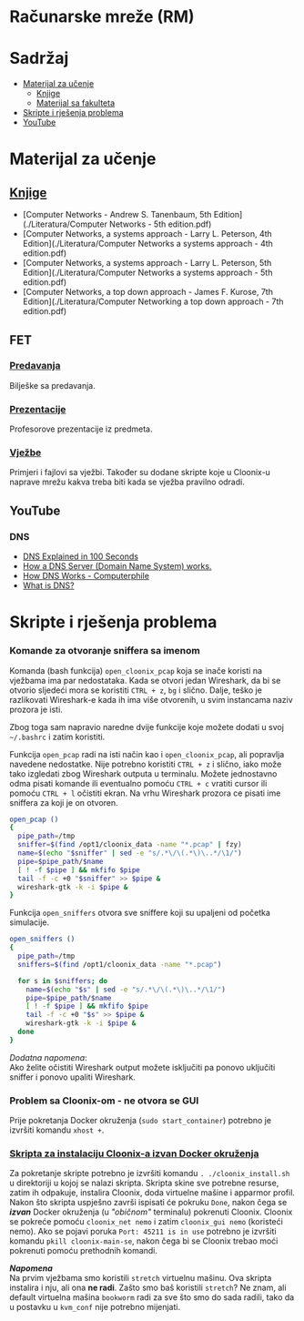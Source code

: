 # Računarske mreže (RM)

# Sadržaj
- [Materijal za učenje](#materijal-za-ucenje)
  - [Knjige](#knjige)
  - [Materijal sa fakulteta](#FET)
- [Skripte i rješenja problema](#skripte-i-rješenja-problema)
- [YouTube](#youtube)

# Materijal za učenje

## [Knjige](./Literatura/)
- [Computer Networks - Andrew S. Tanenbaum, 5th Edition](./Literatura/Computer Networks - 5th edition.pdf)
- [Computer Networks, a systems approach - Larry L. Peterson, 4th Edition](./Literatura/Computer Networks a systems approach - 4th edition.pdf)
- [Computer Networks, a systems approach - Larry L. Peterson, 5th Edition](./Literatura/Computer Networks a systems approach - 5th edition.pdf)
- [Computer Networks, a top down approach - James F. Kurose, 7th Edition](./Literatura/Computer Networking a top down approach - 7th edition.pdf)


## FET

### [**Predavanja**](./Predavanja)
Bilješke sa predavanja.

### [Prezentacije](./Prezentacije)
Profesorove prezentacije iz predmeta.

### [Vježbe](./Vjezbe)
Primjeri i fajlovi sa vježbi.
Također su dodane skripte koje u Cloonix-u naprave mrežu kakva treba biti kada se vježba pravilno odradi.


## YouTube

### DNS
- [DNS Explained in 100 Seconds](https://www.youtube.com/watch?v=UVR9lhUGAyU)
- [How a DNS Server (Domain Name System) works.](https://www.youtube.com/watch?v=mpQZVYPuDGU)
- [How DNS Works - Computerphile](https://www.youtube.com/watch?v=uOfonONtIuk)
- [What is DNS?](https://www.youtube.com/watch?v=NiQTs9DbtW4)


# Skripte i rješenja problema

### Komande za otvoranje sniffera sa imenom
Komanda (bash funkcija) `open_cloonix_pcap` koja se inače koristi na vježbama ima par nedostataka.
Kada se otvori jedan Wireshark, da bi se otvorio sljedeći mora se koristiti `CTRL + z`, `bg` i slično.
Dalje, teško je razlikovati Wireshark-e kada ih ima više otvorenih, u svim instancama naziv prozora je isti.

Zbog toga sam napravio naredne dvije funkcije koje možete dodati u svoj `~/.bashrc` i zatim koristiti.

Funkcija `open_pcap` radi na isti način kao i `open_cloonix_pcap`, ali popravlja navedene nedostatke.
Nije potrebno koristiti `CTRL + z` i slično, iako može tako izgledati zbog Wireshark outputa u terminalu.
Možete jednostavno odma pisati komande ili eventualno pomoću `CTRL + c` vratiti cursor ili pomoću `CTRL + l` očistiti ekran.
Na vrhu Wireshark prozora ce pisati ime sniffera za koji je on otvoren.
```bash
open_pcap ()
{
  pipe_path=/tmp
  sniffer=$(find /opt1/cloonix_data -name "*.pcap" | fzy)
  name=$(echo "$sniffer" | sed -e "s/.*\/\(.*\)\..*/\1/")
  pipe=$pipe_path/$name
  [ ! -f $pipe ] && mkfifo $pipe
  tail -f -c +0 "$sniffer" >> $pipe &
  wireshark-gtk -k -i $pipe &
}
```

Funkcija `open_sniffers` otvora sve sniffere koji su upaljeni od početka simulacije.
```bash
open_sniffers ()
{
  pipe_path=/tmp
  sniffers=$(find /opt1/cloonix_data -name "*.pcap")

  for s in $sniffers; do
    name=$(echo "$s" | sed -e "s/.*\/\(.*\)\..*/\1/")
    pipe=$pipe_path/$name
    [ ! -f $pipe ] && mkfifo $pipe
    tail -f -c +0 "$s" >> $pipe &
    wireshark-gtk -k -i $pipe &
  done
}
```

*Dodatna napomena*: \
Ako želite očistiti Wireshark output možete isključiti pa ponovo uključiti sniffer i ponovo upaliti Wireshark.


### Problem sa Cloonix-om - ne otvora se GUI
Prije pokretanja Docker okruženja (`sudo start_container`) potrebno je izvršiti komandu `xhost +`.

### [Skripta za instalaciju Cloonix-a izvan Docker okruženja](./cloonix_install.sh)
Za pokretanje skripte potrebno je izvršiti komandu `. ./cloonix_install.sh` u direktoriji u kojoj se nalazi skripta.
Skripta skine sve potrebne resurse, zatim ih odpakuje, instalira Cloonix, doda virtuelne mašine i apparmor profil.
Nakon što skripta uspješno završi ispisati će pokruku `Done`, nakon čega se ***izvan*** Docker okruženja (u *"običnom"* terminalu) pokrenuti Cloonix.
Cloonix se pokreće pomoću `cloonix_net nemo` i zatim `cloonix_gui nemo` (koristeći nemo).
Ako se pojavi poruka `Port: 45211 is in use` potrebno je izvršiti komandu `pkill cloonix-main-se`, nakon čega bi se Cloonix trebao moći pokrenuti pomoću prethodnih komandi.

***Napomena*** \
Na prvim vježbama smo koristili `stretch` virtuelnu mašinu.
Ova skripta instalira i nju, ali ona **ne radi**.
Zašto smo baš koristili `stretch`? 
Ne znam, ali default virtuelna mašina `bookworm` radi za sve što smo do sada radili, tako da u postavku u `kvm_conf` nije potrebno mijenjati.
